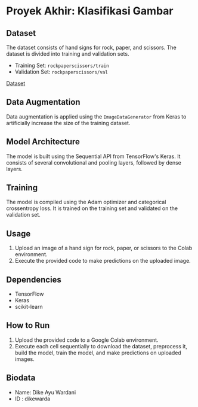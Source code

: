 # Proyek Akhir: Klasifikasi Gambar

## Dataset

The dataset consists of hand signs for rock, paper, and scissors. The dataset is divided into training and validation sets.

- Training Set: `rockpaperscissors/train`
- Validation Set: `rockpaperscissors/val`

[Dataset](https://github.com/dicodingacademy/assets/releases/tag/model-rockpaperscissors)

## Data Augmentation

Data augmentation is applied using the `ImageDataGenerator` from Keras to artificially increase the size of the training dataset.

## Model Architecture

The model is built using the Sequential API from TensorFlow's Keras. It consists of several convolutional and pooling layers, followed by dense layers.

## Training

The model is compiled using the Adam optimizer and categorical crossentropy loss. It is trained on the training set and validated on the validation set.

## Usage

1. Upload an image of a hand sign for rock, paper, or scissors to the Colab environment.
2. Execute the provided code to make predictions on the uploaded image.

## Dependencies

- TensorFlow
- Keras
- scikit-learn

## How to Run

1. Upload the provided code to a Google Colab environment.
2. Execute each cell sequentially to download the dataset, preprocess it, build the model, train the model, and make predictions on uploaded images.

## Biodata
 
- Name: Dike Ayu Wardani
- ID  : dikewarda


